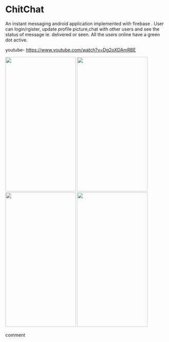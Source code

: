 # ChitChat
An instant messaging android application implemented with firebase . User can login/rgister, update profile picture,chat with other users and see the status of message ie. delivered or seen. All the users online have a green dot active.

youtube- https://www.youtube.com/watch?v=Dg2oXDAmRBE

<div>
<img src="Screenshot_20200314-122913_ChitChat.jpg" width=220 height=420 /> 
<img src="Screenshot_20200314-122921_ChitChat.jpg" width=220 height=420 />
<img src="Screenshot_20200314-122942_ChitChat.jpg" width=220 height=420 />
<img src="Screenshot_20200314-122949_ChitChat.jpg" width=220 height=420 />
  </div>


comment
